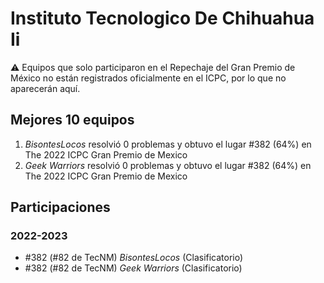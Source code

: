 # Instituto Tecnologico De Chihuahua Ii

:warning: Equipos que solo participaron en el Repechaje del Gran Premio de México no están registrados oficialmente en el ICPC, por lo que no aparecerán aquí.

## Mejores 10 equipos

1. _BisontesLocos_ resolvió 0 problemas y obtuvo el lugar #382 (64%) en The 2022 ICPC Gran Premio de Mexico
1. _Geek Warriors_ resolvió 0 problemas y obtuvo el lugar #382 (64%) en The 2022 ICPC Gran Premio de Mexico

## Participaciones

### 2022-2023

- #382 (#82 de TecNM) _BisontesLocos_ (Clasificatorio)
- #382 (#82 de TecNM) _Geek Warriors_ (Clasificatorio)




